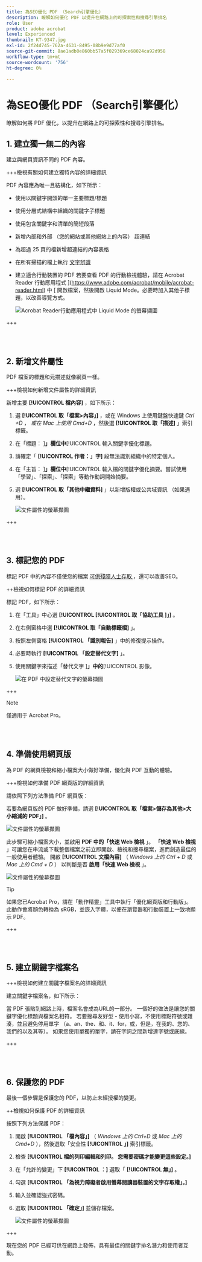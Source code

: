```yaml
---
title: 為SEO優化 PDF （Search引擎優化）
description: 瞭解如何優化 PDF 以提升在網路上的可探索性和搜尋引擎排名
role: User
product: adobe acrobat
level: Experienced
thumbnail: KT-9347.jpg
exl-id: 2f24d745-762a-4631-8495-08b9e9d77af0
source-git-commit: 8ae1adb0e860bb57a5f029369ce68024ca92d958
workflow-type: tm+mt
source-wordcount: '756'
ht-degree: 0%

---
```


# 為SEO優化 PDF （Search引擎優化）

瞭解如何將 PDF 優化，以提升在網路上的可探索性和搜尋引擎排名。

## 1. 建立獨一無二的內容

建立與網頁資訊不同的 PDF 內容。

+++檢視有關如何建立獨特內容的詳細資訊

PDF 內容應為唯一且結構化，如下所示：

* 使用以關鍵字開頭的單一主要標題/標題
* 使用分層式結構中組織的關鍵字子標題
* 使用包含關鍵字和清單的簡短段落
* 新增內部和外部 （您的網站或其他網站上的內容） 超連結
* 為超過 25 頁的檔新增超連結的內容表格
* 在所有掃描的檔上執行 [ 文字辨識 ](https://experienceleague.adobe.com/docs/document-cloud-learn/acrobat-learning/getting-started/scan-and-ocr.html)
* 建立適合行動裝置的 PDF
若要查看 PDF 的行動檢視體驗，請在 Acrobat Reader 行動應用程式 ](https://www.adobe.com/acrobat/mobile/acrobat-reader.html) 中 [ 開啟檔案，然後開啟 Liquid Mode。必要時加入其他子標題，以改善導覽方式。

   ![Acrobat Reader行動應用程式中 Liquid Mode 的螢幕擷圖](../assets/optimizeseo1.png)

+++

<br> 

## 2. 新增文件屬性

PDF 檔案的標題和元描述就像網頁一樣。

+++檢視如何新增文件屬性的詳細資訊

新增主要 **[!UICONTROL 檔內容]** ，如下所示：

1. 選 **[!UICONTROL 取「檔案>內容」]** ，或在 Windows 上使用鍵盤快速鍵 *Ctrl +D* ， *或在 Mac 上使用 Cmd+D* ，然後選 **[!UICONTROL 取「描述]** 」索引標籤。
1. 在「標題： ]**」欄位中**[!UICONTROL  輸入關鍵字優化標題。
1. 請確定「 **[!UICONTROL 作者：」字]** 段無法識別組織中的特定個人。
1. 在「主旨： ]**」欄位中**[!UICONTROL  輸入檔的關鍵字優化摘要。嘗試使用「學習」、「探索」、「探索」等動作動詞開始摘要。
1. 選 **[!UICONTROL 取「其他中繼資料]** 」以新增版權或公共域資訊 （如果適用）。

   ![文件屬性的螢幕擷圖](../assets/optimizeseo2.png)

+++

<br> 

## 3. 標記您的 PDF

標記 PDF 中的內容不僅使您的檔案 [ 可供殘障人士存取 ](https://experienceleague.adobe.com/docs/document-cloud-learn/acrobat-learning/advanced-tasks/accessibility.html) ，還可以改善SEO。

++檢視如何標記 PDF 的詳細資訊

標記 PDF，如下所示：

1. 在「工具」中心選 **[!UICONTROL **[!UICONTROL  取「協助工具 ]**」]** 。
1. 在右側窗格中選 **[!UICONTROL 取「自動標籤檔]** 」。
1. 按照左側窗格 **[!UICONTROL 「識別報告]** 」中的修復提示操作。
1. 必要時執行 **[!UICONTROL 「設定替代文字]** 」。
1. 使用關鍵字來描述「替代文字 ]**」中的**[!UICONTROL  影像。

   ![在 PDF 中設定替代文字的螢幕擷圖](../assets/optimizeseo3.png)

+++

>[!NOTE]
>
>僅適用于 Acrobat Pro。

<br> 

## 4. 準備使用網頁版

為 PDF 的網頁檢視和縮小檔案大小做好準備，優化與 PDF 互動的體驗。

+++檢視如何準備 PDF 網頁版的詳細資訊

請依照下列方法準備 PDF 網頁版：

若要為網頁版的 PDF 做好準備，請選 **[!UICONTROL 取「檔案>儲存為其他>大小縮減的 PDF」]** 。

![文件屬性的螢幕擷圖](../assets/optimizeseo4.png)

此步驟可縮小檔案大小，並啟用 **PDF 中的「快速 Web 檢視** 」。 **「快速 Web 檢視** 」可讓您在串流或下載整個檔案之前立即開啟、檢視和搜尋檔案，進而創造最佳的一般使用者體驗。 開啟 **[!UICONTROL 文檔內容]** （ *Windows 上的 Ctrl + D* 或 *Mac 上的 Cmd + D* ） 以判斷是否 **啟用「快速 Web 檢視** 」。

![文件屬性的螢幕擷圖](../assets/optimizeseo5.png)

>[!TIP]
>
>如果您已Acrobat Pro，請在「動作精靈」工具中執行「優化網頁版和行動版」。 此動作會將顏色轉換為 sRGB，並嵌入字體，以便在瀏覽器和行動裝置上一致地顯示 PDF。

+++

<br> 

## 5. 建立關鍵字檔案名

+++檢視如何建立關鍵字檔案名的詳細資訊

建立關鍵字檔案名，如下所示：

當 PDF 張貼到網路上時，檔案名會成為URL的一部分。 一個好的做法是讓您的關鍵字優化標題與檔案名相符。 若要搜尋友好型 - 使用小寫，不使用標點符號或雜湊，並且避免停用單字 （a、an、the、和、it、for，或，但是，在我的、您的、我們的以及其等）。 如果您使用單獨的單字，請在字詞之間新增連字號或底線。

+++

<br> 

## 6. 保護您的 PDF

最後一個步驟是保護您的 PDF，以防止未經授權的變更。

++檢視如何保護 PDF 的詳細資訊

按照下列方法保護 PDF：

1. 開啟 **[!UICONTROL 「檔內容」]** （ *Windows 上的 Ctrl+D* 或 *Mac 上的 Cmd+D* ），然後選取「安全性 **[!UICONTROL 」]** 索引標籤。
1. 檢查 **[!UICONTROL 檔的列印編輯和列印。 您需要密碼才能變更這些設定。]**
1. 在「允許的變更」下 **[!UICONTROL ：]** 選取「 **[!UICONTROL 無」]** 。
1. 勾選 **[!UICONTROL 「為視力障礙者啟用螢幕閱讀器裝置的文字存取權」。]**
1. 輸入並確認強式密碼。
1. 選取 **[!UICONTROL 「確定」]** 並儲存檔案。

   ![文件屬性的螢幕擷圖](../assets/optimizeseo6.png)

+++

現在您的 PDF 已經可供在網路上發佈，具有最佳的關鍵字排名潛力和使用者互動。
